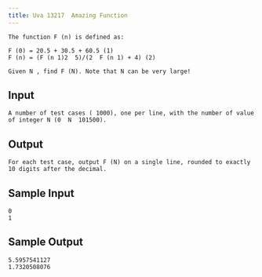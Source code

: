```yaml
---
title: Uva 13217  Amazing Function
---
```



```
The function F (n) is defined as:

F (0) = 20.5 + 30.5 + 60.5 (1)
F (n) = (F (n 1)2  5)/(2  F (n 1) + 4) (2)

Given N , find F (N). Note that N can be very large!
```

## Input

```
A number of test cases ( 1000), one per line, with the number of value of integer N (0  N  101500).

```

## Output

```
For each test case, output F (N) on a single line, rounded to exactly 10 digits after the decimal.

```

## Sample Input

```
0
1

```

## Sample Output

```
5.5957541127
1.7320508076
```
